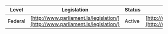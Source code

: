 | Level | Legislation | Status | Case law | Constitution |
|---|---|---|---|---|
| Federal | [http://www.parliament.ls/legislation/](http://www.parliament.ls/legislation/) | Active | [http://www.parliament.ls/legislation/](http://www.parliament.ls/legislation/) | [http://www.parliament.ls/legislation/](http://www.parliament.ls/legislation/) |